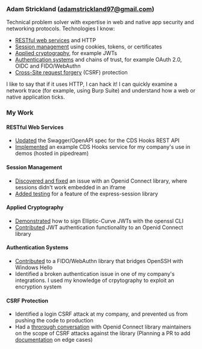 ### Adam Strickland (adamstrickland97@gmail.com)
Technical problem solver with expertise in web and native app security and networking protocols. Technologies I know:
- [RESTful web services](#restful-web-services) and HTTP
- [Session management](#session-management) using cookies, tokens, or certificates
- [Applied cryptography](#applied-cryptography), for example JWTs
- [Authentication systems](#authentication-systems) and chains of trust, for example OAuth 2.0, OIDC and FIDO/WebAuthn
- [Cross-Site request forgery](#csrf-protection) (CSRF) protection

I like to say that if it uses HTTP, I can hack it! I can quickly examine a network trace (for example, using Burp Suite) and understand how a web or native application ticks.

<!--
**madaster97/madaster97** is a ✨ _special_ ✨ repository because its `README.md` (this file) appears on your GitHub profile.

Here are some ideas to get you started:

- 🔭 I’m currently working on ...
- 🌱 I’m currently learning ...
- 👯 I’m looking to collaborate on ...
- 🤔 I’m looking for help with ...
- 💬 Ask me about ...
- 📫 How to reach me: ...
- 😄 Pronouns: ...
- ⚡ Fun fact: ...
-->

### My Work
#### RESTful Web Services
- [Updated](https://github.com/cds-hooks/api/pull/5) the Swagger/OpenAPI spec for the CDS Hooks REST API
- [Implemented](https://github.com/madaster97/puri-fhir) an example CDS Hooks service for my company's use in demos (hosted in pipedream)

#### Session Management
- [Discovered and fixed](https://github.com/auth0/express-openid-connect/pull/188) an issue with an Openid Connect library, where sessions didn't work embedded in an iframe
- [Added testing](https://github.com/sgpinkus/express-session/pull/1) for a feature of the express-session library

#### Applied Cryptography
- [Demonstrated](https://github.com/madaster97/openssl-jws) how to sign Elliptic-Curve JWTs with the openssl CLI
- [Contributed](https://github.com/auth0/express-openid-connect/pull/291) JWT authentication functionality to an Openid Connect library

#### Authentication Systems
- [Contributed](https://github.com/tavrez/openssh-sk-winhello/pull/16) to a FIDO/WebAuthn library that bridges OpenSSH with Windows Hello
- Identified a broken authentication issue in one of my company's integrations. I used my knowledge of crpytography to exploit an encryption system

#### CSRF Protection
- Identified a login CSRF attack at my company, and prevented us from pushing the code to production
- Had a [throrough conversation](https://github.com/auth0/express-openid-connect/issues/426) with Openid Connect library maintainers on the scope of CSRF attacks against the library (Planning a PR to add [documentation](https://github.com/madaster97/express-openid-connect/blob/addl-csrf-docs/EXAMPLES.md#11-use-sdk-session-for-csrf-protection) on edge cases)
